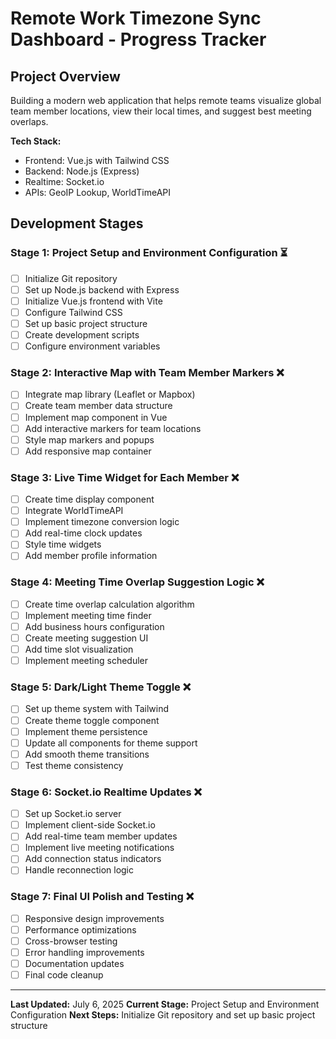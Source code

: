 # Remote Work Timezone Sync Dashboard - Progress Tracker

## Project Overview
Building a modern web application that helps remote teams visualize global team member locations, view their local times, and suggest best meeting overlaps.

**Tech Stack:**
- Frontend: Vue.js with Tailwind CSS
- Backend: Node.js (Express)
- Realtime: Socket.io
- APIs: GeoIP Lookup, WorldTimeAPI

## Development Stages

### Stage 1: Project Setup and Environment Configuration ⏳
- [ ] Initialize Git repository
- [ ] Set up Node.js backend with Express
- [ ] Initialize Vue.js frontend with Vite
- [ ] Configure Tailwind CSS
- [ ] Set up basic project structure
- [ ] Create development scripts
- [ ] Configure environment variables

### Stage 2: Interactive Map with Team Member Markers ❌
- [ ] Integrate map library (Leaflet or Mapbox)
- [ ] Create team member data structure
- [ ] Implement map component in Vue
- [ ] Add interactive markers for team locations
- [ ] Style map markers and popups
- [ ] Add responsive map container

### Stage 3: Live Time Widget for Each Member ❌
- [ ] Create time display component
- [ ] Integrate WorldTimeAPI
- [ ] Implement timezone conversion logic
- [ ] Add real-time clock updates
- [ ] Style time widgets
- [ ] Add member profile information

### Stage 4: Meeting Time Overlap Suggestion Logic ❌
- [ ] Create time overlap calculation algorithm
- [ ] Implement meeting time finder
- [ ] Add business hours configuration
- [ ] Create meeting suggestion UI
- [ ] Add time slot visualization
- [ ] Implement meeting scheduler

### Stage 5: Dark/Light Theme Toggle ❌
- [ ] Set up theme system with Tailwind
- [ ] Create theme toggle component
- [ ] Implement theme persistence
- [ ] Update all components for theme support
- [ ] Add smooth theme transitions
- [ ] Test theme consistency

### Stage 6: Socket.io Realtime Updates ❌
- [ ] Set up Socket.io server
- [ ] Implement client-side Socket.io
- [ ] Add real-time team member updates
- [ ] Implement live meeting notifications
- [ ] Add connection status indicators
- [ ] Handle reconnection logic

### Stage 7: Final UI Polish and Testing ❌
- [ ] Responsive design improvements
- [ ] Performance optimizations
- [ ] Cross-browser testing
- [ ] Error handling improvements
- [ ] Documentation updates
- [ ] Final code cleanup

---

**Last Updated:** July 6, 2025
**Current Stage:** Project Setup and Environment Configuration
**Next Steps:** Initialize Git repository and set up basic project structure
